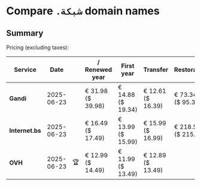# Compare `.شبكة` domain names

## Summary

Pricing (excluding taxes):

| Service | Date |  | / Renewed year | First year | Transfer | Restoration |
|--|--|--|--|--|--|--|
| **Gandi** | 2025-06-23 |  | € 31.98<br>($ 39.98) | € 14.88<br>($ 19.34) | € 12.61<br>($ 16.39) | € 73.34<br>($ 95.34) |
| **Internet.bs** | 2025-06-23 |  | € 16.49<br>($ 17.49) | € 13.99<br>($ 15.99) | € 15.99<br>($ 16.99) | € 218.55<br>($ 215.49) |
| **OVH** | 2025-06-23 | 🏆 | € 12.99<br>($ 14.49) | € 11.99<br>($ 13.49) | € 12.89<br>($ 13.49) |  |
